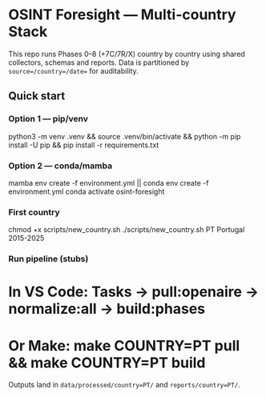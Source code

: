# OSINT Foresight — Multi-country Stack

This repo runs Phases 0–8 (+7C/7R/X) country by country using shared collectors, schemas and reports. Data is partitioned by `source=/country=/date=` for auditability.

## Quick start
### Option 1 — pip/venv
python3 -m venv .venv && source .venv/bin/activate && python -m pip install -U pip && pip install -r requirements.txt

### Option 2 — conda/mamba
mamba env create -f environment.yml || conda env create -f environment.yml
conda activate osint-foresight

### First country
chmod +x scripts/new_country.sh
./scripts/new_country.sh PT Portugal 2015-2025

### Run pipeline (stubs)
# In VS Code: Tasks → pull:openaire → normalize:all → build:phases
# Or Make: make COUNTRY=PT pull && make COUNTRY=PT build

Outputs land in `data/processed/country=PT/` and `reports/country=PT/`.